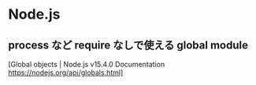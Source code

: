 # Node.js

## process など require なしで使える global module
[Global objects | Node.js v15.4.0 Documentation https://nodejs.org/api/globals.html]
